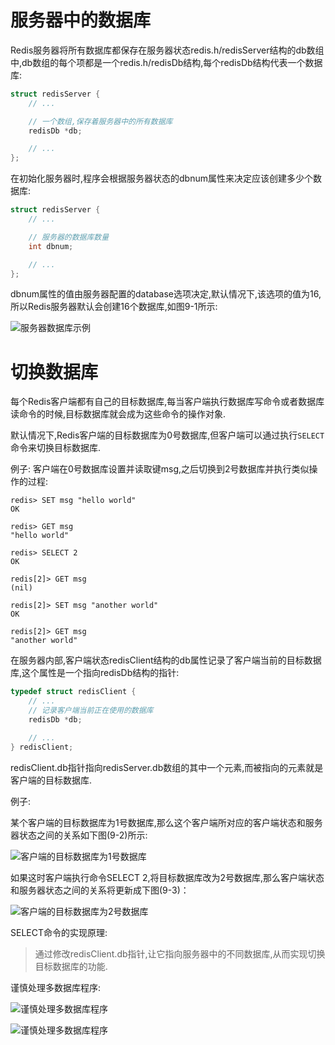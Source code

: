 # 服务器中的数据库
Redis服务器将所有数据库都保存在服务器状态redis.h/redisServer结构的db数组中,db数组的每个项都是一个redis.h/redisDb结构,每个redisDb结构代表一个数据库:
```c++
struct redisServer {
    // ...

    // 一个数组,保存着服务器中的所有数据库
    redisDb *db;

    // ...
};
```
在初始化服务器时,程序会根据服务器状态的dbnum属性来决定应该创建多少个数据库:
```c++
struct redisServer {
    // ...

    // 服务器的数据库数量
    int dbnum;

    // ...
};
```
dbnum属性的值由服务器配置的database选项决定,默认情况下,该选项的值为16,所以Redis服务器默认会创建16个数据库,如图9-1所示:

![服务器数据库示例](https://github.com/gdufeZLYL/blog/blob/master/images/20180511095838.png)

# 切换数据库
每个Redis客户端都有自己的目标数据库,每当客户端执行数据库写命令或者数据库读命令的时候,目标数据库就会成为这些命令的操作对象.

默认情况下,Redis客户端的目标数据库为0号数据库,但客户端可以通过执行`SELECT`命令来切换目标数据库.

例子: 客户端在0号数据库设置并读取键msg,之后切换到2号数据库并执行类似操作的过程:
```
redis> SET msg "hello world"
OK

redis> GET msg
"hello world"

redis> SELECT 2
OK

redis[2]> GET msg
(nil)

redis[2]> SET msg "another world"
OK

redis[2]> GET msg
"another world"
```
在服务器内部,客户端状态redisClient结构的db属性记录了客户端当前的目标数据库,这个属性是一个指向redisDb结构的指针:
```c++
typedef struct redisClient {
    // ...
    // 记录客户端当前正在使用的数据库
    redisDb *db;

    // ...
} redisClient;
```
redisClient.db指针指向redisServer.db数组的其中一个元素,而被指向的元素就是客户端的目标数据库.

例子: 

某个客户端的目标数据库为1号数据库,那么这个客户端所对应的客户端状态和服务器状态之间的关系如下图(9-2)所示:

![客户端的目标数据库为1号数据库](https://github.com/gdufeZLYL/blog/blob/master/images/20180511102141.png)

如果这时客户端执行命令SELECT 2,将目标数据库改为2号数据库,那么客户端状态和服务器状态之间的关系将更新成下图(9-3)：

![客户端的目标数据库为2号数据库](https://github.com/gdufeZLYL/blog/blob/master/images/20180511102347.png)

SELECT命令的实现原理:
> 通过修改redisClient.db指针,让它指向服务器中的不同数据库,从而实现切换目标数据库的功能.

谨慎处理多数据库程序:

![谨慎处理多数据库程序](https://github.com/gdufeZLYL/blog/blob/master/images/20180511102744.png)

![谨慎处理多数据库程序](https://github.com/gdufeZLYL/blog/blob/master/images/20180511102809.png)